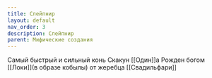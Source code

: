 ```yaml
---
title: Слейпнир
layout: default
nav_order: 3
description: Слейпнир
parent: Мифические создания
---
```


Самый быстрый и сильный конь
Скакун [[Один]]а
Рожден богом [[Локи]](в образе кобылы) от жеребца [[Свадильфари]]
